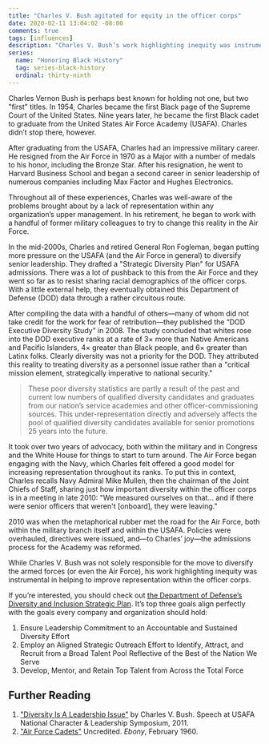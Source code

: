 ```yaml
---
title: "Charles V. Bush agitated for equity in the officer corps"
date: 2020-02-11 13:04:02 -08:00
comments: true
tags: [influences]
description: "Charles V. Bush’s work highlighting inequity was instrumental in helping to improve representation within the U.S. military’s officer corps."
series:
  name: "Honoring Black History"
  tag: series-black-history
  ordinal: thirty-ninth
---
```


Charles Vernon Bush is perhaps best known for holding not one, but two "first" titles. In 1954, Charles became the first Black page of the Supreme Court of the United States. Nine years later, he became the first Black cadet to graduate from the United States Air Force Academy (USAFA). Charles didn’t stop there, however.

<!-- more -->

After graduating from the USAFA, Charles had an impressive military career. He resigned from the Air Force in 1970 as a Major with a number of medals to his honor, including the Bronze Star. After his resignation, he went to Harvard Business School and began a second career in senior leadership of numerous companies including Max Factor and Hughes Electronics.

Throughout all of these experiences, Charles was well-aware of the problems brought about by a lack of representation within any organization’s upper management. In his retirement, he began to work with a handful of former military colleagues to try to change this reality in the Air Force.

In the mid-2000s, Charles and retired General Ron Fogleman, began putting more pressure on the USAFA (and the Air Force in general) to diversify senior leadership. They drafted a "Strategic Diversity Plan" for USAFA admissions. There was a lot of pushback to this from the Air Force and they went so far as to resist sharing racial demographics of the officer corps. With a little external help, they eventually obtained this Department of Defense (DOD) data through a rather circuitous route.

After compiling the data with a handful of others—many of whom did not take credit for the work for fear of retribution—they published the “DOD Executive Diversity Study” in 2008. The study concluded that whites rose into the DOD executive ranks at a rate of 3× more than Native Americans and Pacific Islanders, 4× greater than Black people, and 6× greater than Latinx folks. Clearly diversity was not a priority for the DOD. They attributed this reality to treating diversity as a personnel issue rather than a "critical mission element,
strategically imperative to national security."

> These poor diversity statistics are partly a result of the past and current low numbers of qualified diversity candidates and graduates from our nation’s service academies and other officer-commissioning sources. This under-representation directly and adversely affects the pool of qualified diversity candidates available for senior promotions 25 years into the future.

It took over two years of advocacy, both within the military and in Congress and the White House for things to start to turn around. The Air Force began engaging with the Navy, which Charles felt offered a good model for increasing representation throughout its ranks. To put this in context, Charles recalls Navy Admiral Mike Mullen, then the chairman of the Joint Chiefs of Staff, sharing just how important diversity within the officer corps is in a meeting in late 2010: "We measured ourselves on that… and if there were senior officers that weren't [onboard], they were leaving."

2010 was when the metaphorical rubber met the road for the Air Force, both within the military branch itself and within the USAFA. Policies were overhauled, directives were issued, and—to Charles’ joy—the admissions process for the Academy was reformed.

While Charles V. Bush was not solely responsible for the move to diversify the armed forces (or even the Air Force), his work highlighting inequity was instrumental in helping to improve representation within the officer corps.

If you’re interested, you should check out [the Department of Defense’s Diversity and Inclusion Strategic Plan](https://diversity.defense.gov/Portals/51/Documents/DoD_Diversity_Strategic_Plan_%20final_as%20of%2019%20Apr%2012[1].pdf). It’s top three goals align perfectly with the goals every company and organization should hold:

1. Ensure Leadership Commitment to an Accountable and Sustained Diversity Effort
2. Employ an Aligned Strategic Outreach Effort to Identify, Attract, and Recruit from a Broad Talent Pool Reflective of the Best of the Nation We Serve
3. Develop, Mentor, and Retain Top Talent from Across the Total Force

## Further Reading

1. ["Diversity Is A Leadership Issue"](https://web.archive.org/web/20160306194005/http://static1.1.sqspcdn.com/static/f/744675/11257179/1300300381780/USAFA-NCLS_Speech-Diversity_is_a_Leadership_Issue_Feb_25_USAFA_NCLS_2011_PDF.pdf?token=CZ4F9Nx%2FIt3KKtMi%2BB3wr3bk%2F3k%3D) by Charles V. Bush. Speech at USAFA National Character & Leadership Symposium, 2011.
2. ["Air Force Cadets"](https://books.google.com/books?id=F9umweXiDtgC&lpg=PA1&pg=PA71#v=onepage&q&f=false) Uncredited. <cite>Ebony</cite>, February 1960.
